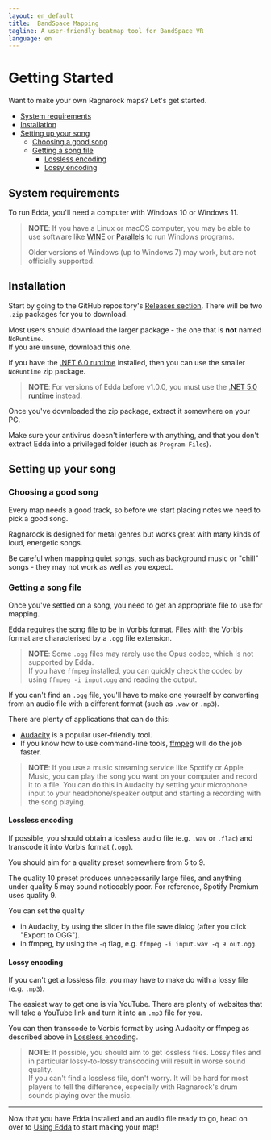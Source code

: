 ```yaml
---
layout: en_default
title:  BandSpace Mapping
tagline: A user-friendly beatmap tool for BandSpace VR
language: en
---
```

# Getting Started

Want to make your own Ragnarock maps? Let's get started.  

- [System requirements](#system-requirements)
- [Installation](#installation)
- [Setting up your song](#setting-up-your-song)
  - [Choosing a good song](#choosing-a-good-song)
  - [Getting a song file](#getting-a-song-file)
    - [Lossless encoding](#lossless-encoding)
    - [Lossy encoding](#lossy-encoding)

## System requirements

To run Edda, you'll need a computer with Windows 10 or Windows 11.  

> **NOTE**: If you have a Linux or macOS computer, you may be able to use software like [WINE](https://www.winehq.org) or [Parallels](https://www.parallels.com/) to run Windows programs.  
>
> Older versions of Windows (up to Windows 7) may work, but are not officially supported.

## Installation

Start by going to the GitHub repository's [Releases section](https://github.com/PKBeam/Edda/releases). There will be two `.zip` packages for you to download. 

Most users should download the larger package - the one that is **not** named `NoRuntime`.  
If you are unsure, download this one.
  
If you have the [.NET 6.0 runtime](https://dotnet.microsoft.com/download/dotnet/6.0/runtime) installed, then you can use the smaller `NoRuntime` zip package.

> **NOTE**: For versions of Edda before v1.0.0, you must use the [.NET 5.0 runtime](https://dotnet.microsoft.com/download/dotnet/5.0/runtime) instead.

Once you've downloaded the zip package, extract it somewhere on your PC.

Make sure your antivirus doesn't interfere with anything, and that you don't extract Edda into a privileged folder (such as `Program Files`).
  
## Setting up your song
### Choosing a good song
Every map needs a good track, so before we start placing notes we need to pick a good song.  

Ragnarock is designed for metal genres but works great with many kinds of loud, energetic songs.  

Be careful when mapping quiet songs, such as background music or "chill" songs - they may not work as well as you expect.

### Getting a song file
Once you've settled on a song, you need to get an appropriate file to use for mapping.  

Edda requires the song file to be in Vorbis format. Files with the Vorbis format are characterised by a `.ogg` file extension.  

> **NOTE**: Some `.ogg` files may rarely use the Opus codec, which is not supported by Edda.  
> If you have `ffmpeg` installed, you can quickly check the codec by using `ffmpeg -i input.ogg` and reading the output.

If you can't find an `.ogg` file, you'll have to make one yourself by converting from an audio file with a different format (such as `.wav` or `.mp3`).  

There are plenty of applications that can do this:
- [Audacity](https://www.audacityteam.org) is a popular user-friendly tool.  
- If you know how to use command-line tools, [ffmpeg](https://ffmpeg.org) will do the job faster.   

> **NOTE**: If you use a music streaming service like Spotify or Apple Music, you can play the song you want on your computer and record it to a file. 
> You can do this in Audacity by setting your microphone input to your headphone/speaker output and starting a recording with the song playing.

#### Lossless encoding

If possible, you should obtain a lossless audio file (e.g. `.wav` or `.flac`) and transcode it into Vorbis format (`.ogg`).

You should aim for a quality preset somewhere from 5 to 9.

The quality 10 preset produces unnecessarily large files, and anything under quality 5 may sound noticeably poor. For reference, Spotify Premium uses quality 9.

You can set the quality
- in Audacity, by using the slider in the file save dialog (after you click "Export to OGG").
- in ffmpeg, by using the `-q` flag, e.g. `ffmpeg -i input.wav -q 9 out.ogg`.

#### Lossy encoding
If you can't get a lossless file, you may have to make do with a lossy file (e.g. `.mp3`).  

The easiest way to get one is via YouTube. There are plenty of websites that will take a YouTube link and turn it into an `.mp3` file for you.

You can then transcode to Vorbis format by using Audacity or ffmpeg as described above in [Lossless encoding](#lossless-encoding).

> **NOTE**: If possible, you should aim to get lossless files. Lossy files and in particular lossy-to-lossy transcoding will result in worse sound quality.  
> If you can't find a lossless file, don't worry. It will be hard for most players to tell the difference, especially with Ragnarock's drum sounds playing over the music.

___   

Now that you have Edda installed and an audio file ready to go, head on over to [Using Edda](using-edda) to start making your map!  
